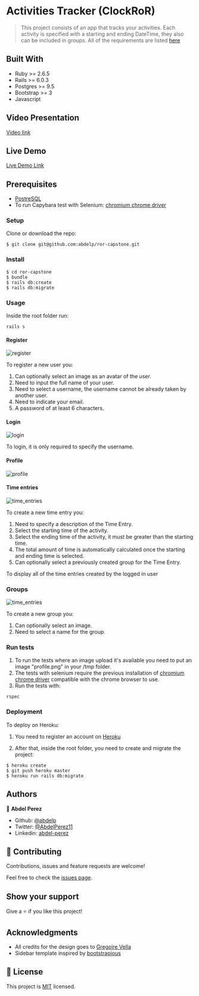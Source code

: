 # Activities Tracker (ClockRoR)

> This project consists of an app that tracks your activities. Each activity is specified with a starting and ending DateTime, they also can be included in groups. All of the requirements are listed [here](https://www.notion.so/Group-our-transactions-ccea2b6642664540a70de9f30bdff4ce)

## Built With

- Ruby >= 2.6.5
- Rails >= 6.0.3
- Postgres >= 9.5
- Bootstrap >= 3
- Javascript

## Video Presentation

[Video link](https://www.loom.com/share/68fa44cadc4e4597a410a3ce3918e1ff)

## Live Demo

[Live Demo Link](https://whispering-retreat-92662.herokuapp.com)


## Prerequisites

- [PostreSQL](https://www.postgresql.org/download/)
- To run Capybara test with Selenium: [chromium chrome driver](https://chromedriver.chromium.org/downloads)

### Setup

Clone or download the repo:

```
$ git clone git@github.com:abdelp/ror-capstone.git
```

### Install

```
$ cd ror-capstone
$ bundle
$ rails db:create
$ rails db:migrate
```

### Usage

Inside the root folder run:

```
rails s
```

#### Register

![register](./app/assets/images/register.png)

To register a new user you:

1. Can optionally select an image as an avatar of the user.
2. Need to input the full name of your user.
3. Need to select a username, the username cannot be already taken by another user.
4. Need to indicate your email.
5. A password of at least 6 characters.

#### Login

![login](./app/assets/images/login.png)

To login, it is only required to specify the username.

#### Profile

![profile](./app/assets/images/profile.png)

#### Time entries

![time_entries](./app/assets/images/time_entries.png)

To create a new time entry you:

1. Need to specify a description of the Time Entry.
2. Select the starting time of the activity.
3. Select the ending time of the activity, it must be greater than the starting time.
4. The total amount of time is automatically calculated once the starting and ending time is selected.
5. Can optionally select a previously created group for the Time Entry.

To display all of the time entries created by the logged in user 


### Groups

![time_entries](./app/assets/images/groups.png)

To create a new group you:

1. Can optionally select an image.
2. Need to select a name for the group.

### Run tests

1. To run the tests where an image upload it's available you need to put an image "profile.png" in your /tmp folder.
2. The tests with selenium require the previous installation of [chromium chrome driver](https://chromedriver.chromium.org/downloads) compatible with the chrome browser to use.
3. Run the tests with:

```
rspec
```

### Deployment

To deploy on Heroku:

1. You need to register an account on [Heroku](https://www.heroku.com)

2. After that, inside the root folder, you need to create and migrate the project:

```
$ heroku create
$ git push heroku master
$ heroku run rails db:migrate
```

## Authors

👤 **Abdel Perez**

- Github: [@abdelp](https://github.com/abdelp)
- Twitter: [@AbdelPerez11](https://twitter.com/AbdelPerez11)
- Linkedin: [abdel-perez](https://www.linkedin.com/in/abdel-perez)

## 🤝 Contributing

Contributions, issues and feature requests are welcome!

Feel free to check the [issues page](issues/).

## Show your support

Give a ⭐️ if you like this project!

## Acknowledgments

- All credits for the design goes to [Gregoire Vella](https://www.behance.net/gallery/19759151/Snapscan-iOs-design-and-branding?tracking_source=)
- Sidebar template inspired by [bootstrapious](https://bootstrapious.com)

## 📝 License

This project is [MIT](lic.url) licensed.
